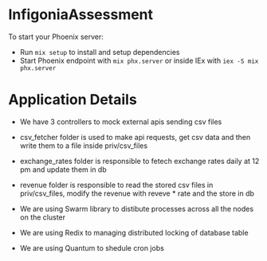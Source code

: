 # InfigoniaAssessment

To start your Phoenix server:

  * Run `mix setup` to install and setup dependencies
  * Start Phoenix endpoint with `mix phx.server` or inside IEx with `iex -S mix phx.server`

# Application Details

  * We have 3 controllers to mock external apis sending csv files
  * csv_fetcher folder is used to make api requests, get csv data and then write them to a file inside priv/csv_files
  * exchange_rates folder is responsible to fetech exchange rates daily at 12 pm and update them in db
  * revenue folder is responsible to read the stored csv files in priv/csv_files, modify the revenue with reveve * rate and the store in db

  * We are using Swarm library to distibute processes across all the nodes on the cluster 
  * We are using Redix to managing distributed locking of database table
  * We are using Quantum to shedule cron jobs 




